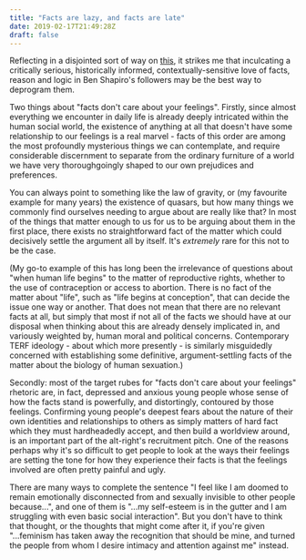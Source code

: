 ```yaml
---
title: "Facts are lazy, and facts are late"
date: 2019-02-17T21:49:28Z
draft: false
---
```

Reflecting in a disjointed sort of way on [this](https://theoutline.com/post/7083/the-magical-thinking-of-guys-who-love-logic), it strikes me that inculcating a critically serious, historically informed, contextually-sensitive love of facts, reason and logic in Ben Shapiro's followers may be the best way to deprogram them.

Two things about "facts don't care about your feelings". Firstly, since almost everything we encounter in daily life is already deeply intricated within the human social world, the existence of anything at all that doesn't have some relationship to our feelings is a real marvel - facts of this order are among the most profoundly mysterious things we can contemplate, and require considerable discernment to separate from the ordinary furniture of a world we have very thoroughgoingly shaped to our own prejudices and preferences.

You can always point to something like the law of gravity, or (my favourite example for many years) the existence of quasars, but how many things we commonly find ourselves needing to argue about are really like that? In most of the things that matter enough to us for us to be arguing about them in the first place, there exists no straightforward fact of the matter which could decisively settle the argument all by itself. It's _extremely_ rare for this not to be the case.

(My go-to example of this has long been the irrelevance of questions about "when human life begins" to the matter of reproductive rights, whether to the use of contraception or access to abortion. There is no fact of the matter about "life", such as "life begins at conception", that can decide the issue one way or another. That does not mean that there are no relevant facts at all, but simply that most if not all of the facts we should have at our disposal when thinking about this are already densely implicated in, and variously weighted by, human moral and political concerns. Contemporary TERF ideology - about which more presently - is similarly misguidedly concerned with establishing some definitive, argument-settling facts of the matter about the biology of human sexuation.)

Secondly: most of the target rubes for "facts don't care about your feelings" rhetoric are, in fact, depressed and anxious young people whose sense of how the facts stand is powerfully, and distortingly, contoured by those feelings. Confirming young people's deepest fears about the nature of their own identities and relationships to others as simply matters of hard fact which they must hardheadedly accept, and then build a worldview around, is an important part of the alt-right's recruitment pitch. One of the reasons perhaps why it's so difficult to get people to look at the ways their feelings are setting the tone for how they experience their facts is that the feelings involved are often pretty painful and ugly.

There are many ways to complete the sentence "I feel like I am doomed to remain emotionally disconnected from and sexually invisible to other people because...", and one of them is "...my self-esteem is in the gutter and I am struggling with even basic social interaction". But you don't have to think that thought, or the thoughts that might come after it, if you're given "...feminism has taken away the recognition that should be mine, and turned the people from whom I desire intimacy and attention against me" instead.
